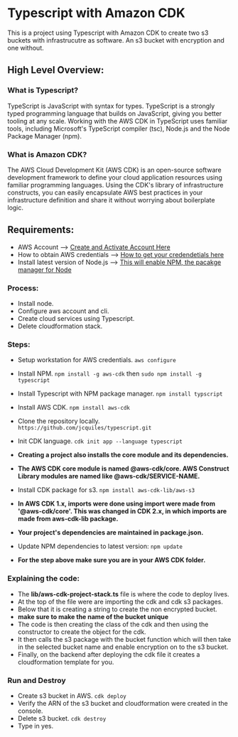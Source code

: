 # Typescript with Amazon CDK
This is a project using Typescript with Amazon CDK to create two s3 buckets with infrastrucutre as software. An s3 bucket with encryption and one without.  

## High Level Overview:

### What is Typescript?
TypeScript is JavaScript with syntax for types. TypeScript is a strongly typed programming language that builds on JavaScript, giving you better tooling at any scale. Working with the AWS CDK in TypeScript uses familiar tools, including Microsoft's TypeScript compiler (tsc), Node.js and the Node Package Manager (npm).

### What is Amazon CDK?
The AWS Cloud Development Kit (AWS CDK) is an open-source software development framework to define your cloud application resources using familiar programming languages. Using the CDK's library of infrastructure constructs, you can easily encapsulate AWS best practices in your infrastructure definition and share it without worrying about boilerplate logic.

## Requirements:

* AWS Account --> [Create and Activate Account Here](https://aws.amazon.com/premiumsupport/knowledge-center/create-and-activate-aws-account/)
* How to obtain AWS credentials --> [How to get your credendetials here](https://docs.aws.amazon.com/general/latest/gr/aws-sec-cred-types.html)
* Install latest version of Node.js --> [This will enable NPM, the pacakge manager for Node](https://nodejs.dev/learn/how-to-install-nodejs)

### Process: 

* Install node.
* Configure aws account and cli.
* Create cloud services using Typescript.
* Delete cloudformation stack.

### Steps:

* Setup workstation for AWS credentials. `aws configure`
* Install NPM. `npm install -g aws-cdk` then `sudo npm install -g typescript`
* Install Typescript with NPM package manager. `npm install typscript`
* Install AWS CDK. `npm install aws-cdk`
* Clone the repository locally. `https://github.com/jcquiles/typescript.git`
* Init CDK language.  `cdk init app --language typescript`

* **Creating a project also installs the core module and its dependencies.**
* **The AWS CDK core module is named @aws-cdk/core. AWS Construct Library modules are named like @aws-cdk/SERVICE-NAME.**

* Install CDK package for s3. `npm install aws-cdk-lib/aws-s3`
* **In AWS CDK 1.x, imports were done using import were made from '@aws-cdk/core'. This was changed in CDK 2.x, in which imports are made from aws-cdk-lib package.**

* **Your project's dependencies are maintained in package.json.**

* Update NPM dependencies to latest version: `npm update`
* **For the step above make sure you are in your AWS CDK folder.**

### Explaining the code:
* The **lib/aws-cdk-project-stack.ts** file is where the code to deploy lives.
* At the top of the file were are importing the cdk and cdk s3 packages.
* Below that it is creating a string to create the non encrypted bucket.
* **make sure to make the name of the bucket unique**
* The code is then creating the class of the cdk and then using the constructor to create the object for the cdk.
* It then calls the s3 package with the bucket function which will then take in the selected bucket name and enable encryption on to the s3 bucket.
* Finally, on the backend after deploying the cdk file it creates a cloudformation template for you.

### Run and Destroy
* Create s3 bucket in AWS. `cdk deploy`
* Verify the ARN of the s3 bucket and cloudformation were created in the console.
* Delete s3 bucket. `cdk destroy`
* Type in yes.